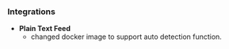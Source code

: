 
### Integrations
- __Plain Text Feed__
    - changed docker image to support auto detection function.